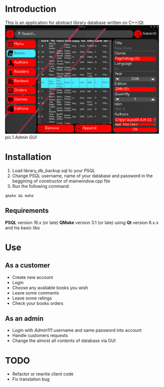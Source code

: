 # Introduction
This is an application for abstract library database written on C++/Qt 
![plot](./screen1.png)
pic.1 *Admin GUI*
# Installation
1. Load library_db_backup.sql to your PSQL
2. Change PSQL username, name of your database and 
password in the beggining of constructor of mainwindow.cpp file
3. Run the following command:
```
qmake && make
```
## Requirements
**PSQL** version 16.x (or late)
**QMake** version 3.1 (or late) using **Qt** version 6.x.x and his basic libs
# Use
## As a customer
- Create new account
- Login
- Choose any avaliable books you wish
- Leave some comments
- Leave some ratings
- Check your books orders
## As an admin
- Login with *Admin111* username and same password into account
- Handle customers requests
- Change the almost all contents of database via GUI
# TODO
- Refactor or rewrite client code
- Fix translaiton bug
